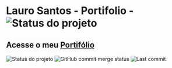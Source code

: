 # Lauro Santos - Portifolio - ![Status do projeto](https://img.shields.io/badge/data_de_início-09/2022-orange?style=for-the-badge&labelColor=161616)

<h2>Acesse o meu <a href="https://lauro-santos.github.io/portfolio-LauroSantos/">Portifólio</a></h2>

![Status do projeto](https://img.shields.io/badge/Staus-em%20constru%C3%A7%C3%A3o-orange?style=for-the-badge&labelColor=161616) ![GitHub commit merge status](https://img.shields.io/github/commit-status/Lauro-Santos/portfolio-LauroSantos/master/50732677139527920764017034eccfeb8d2f66c3?style=for-the-badge&labelColor=161616) ![Last commit](https://img.shields.io/github/last-commit/Lauro-Santos/portfolio-LauroSantos?style=for-the-badge&labelColor=161616)

